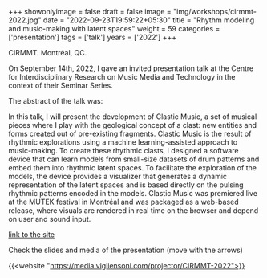 +++
showonlyimage = false
draft = false
image = "img/workshops/cirmmt-2022.jpg"
date = "2022-09-23T19:59:22+05:30"
title = "Rhythm modeling and music-making with latent spaces"
weight = 59
categories = ['presentation']
tags = ['talk']
years = ['2022']
+++

CIRMMT. Montréal, QC.


<!--more-->

On September 14th, 2022, I gave an invited presentation talk at the Centre for Interdisciplinary Research on Music Media and Technology in the context of their Seminar Series.

The abstract of the talk was:

In this talk, I will present the development of Clastic Music, a set of musical pieces where I play with the geological concept of a clast: new entities and forms created out of pre-existing fragments. Clastic Music is the result of rhythmic explorations using a machine learning-assisted approach to music-making. To create these rhythmic clasts, I designed a software device that can learn models from small-size datasets of drum patterns and embed them into rhythmic latent spaces. To facilitate the exploration of the models, the device provides a visualizer that generates a dynamic representation of the latent spaces and is based directly on the pulsing rhythmic patterns encoded in the models. Clastic Music was premiered live at the MUTEK festival in Montréal and was packaged as a web-based release, where visuals are rendered in real time on the browser and depend on user and sound input.
<!-- Ver la presentación en el video a continuación. -->

[link to the site](https://www.cirmmt.org/en/events/seminars/gabriel-vigliensoni/)

Check the slides and media of the presentation (move with the arrows)

{{<website "https://media.vigliensoni.com/projector/CIRMMT-2022">}}




